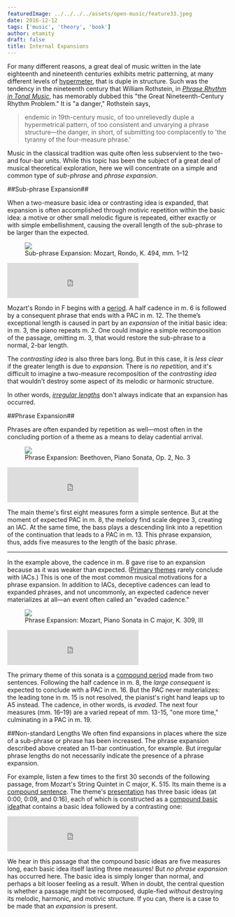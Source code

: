 ```yaml
---
featuredImage: ../../../../assets/open-music/feature33.jpeg
date: 2016-12-12
tags: ['music', 'theory', 'book']
author: etamity
draft: false
title: Internal Expansions
---
```


For many different reasons, a great deal of music written in the late eighteenth and nineteenth centuries exhibits metric patterning, at many different levels of [hypermeter](http://courses.music.indiana.edu/rhythm/illustrations/hypermeter/), that is duple in structure. Such was the tendency in the nineteenth century that William Rothstein, in [_Phrase Rhythm in Tonal Music_](https://openlibrary.org/works/OL4649619W/Phrase_rhythm_in_tonal_music), has memorably dubbed this "the Great Nineteenth-Century Rhythm Problem." It is "a danger," Rothstein says,

<blockquote>endemic in 19th-century music, of too unrelievedly duple a hypermetrical pattern, of too consistent and unvarying a phrase structure—the danger, in short, of submitting too complacently to 'the tyranny of the four-measure phrase.'</blockquote>

Music in the classical tradition was quite often less subservient to the two- and four-bar units. While this topic has been the subject of a great deal of musical theoretical exploration, here we will concentrate on a simple and common type of _sub-phrase_ and _phrase expansion_.

##Sub-phrase Expansion##

When a two-measure basic idea or contrasting idea is expanded, that expansion is often accomplished through motivic repetition within the basic idea: a motive or other small melodic figure is repeated, either exactly or with simple embellishment, causing the overall length of the sub-phrase to be larger than the expected.

<figure>	
  <img src="/Graphics/form/k494.png" />
  <figcaption>Sub-phrase Expansion: Mozart, Rondo, K. 494, mm. 1–12</figcaption>
</figure>
	
<iframe src="https://embed.spotify.com/?uri=spotify:track:78LK9tbF0jwOd4PYtk42WD" width="300" height="80" frameborder="0" allowtransparency="true"></iframe>
	
Mozart's Rondo in F begins with a [period](../period/). A half cadence in m. 6 is followed by a consequent phrase that ends with a PAC in m. 12. The theme’s exceptional length is caused in part by an *expansion* of the initial basic idea: in m. 3, the piano repeats m. 2. One could imagine a simple recomposition of the passage, omitting m. 3, that would restore the sub-phrase to a normal, 2-bar length.

The _contrasting idea_ is also three bars long. But in this case, it is _less clear_ if the greater length is due to _expansion._ There is _no repetition,_ and it's difficult to imagine a two-measure recomposition of the _contrasting idea_ that wouldn't destroy some aspect of its melodic or harmonic structure.

In other words, [_irregular lengths_](../internalExpansions/#non-standard-lengths) don't always indicate that an expansion has occurred.

##Phrase Expansion##

Phrases are often expanded by repetition as well—most often in the concluding portion of a theme as a means to delay cadential arrival.

<figure>	
  <img src="/Graphics/form/op2no3.png" />
  <figcaption>Phrase Expansion: Beethoven, Piano Sonata, Op. 2, No. 3</figcaption>
</figure>
	
<iframe src="https://embed.spotify.com/?uri=spotify:track:5wi0p2gHWFYSwnjgHSYEP3" width="300" height="80" frameborder="0" allowtransparency="true"></iframe>
	
The main theme's first eight measures form a simple sentence. But at the moment of expected PAC in m. 8, the melody find scale degree 3, creating an IAC. At the same time, the bass plays a descending link into a repetition of the continuation that leads to a PAC in m. 13. This phrase expansion, thus, adds five measures to the length of the basic phrase.

<hr />

In the example above, the cadence in m. 8 gave rise to an expansion because as it was weaker than expected. ([Primary themes](../sonataThematicModules/#primary-theme-module-p) rarely conclude with IACs.) This is one of the most common musical motivations for a phrase expansion. In addition to IACs, deceptive cadences can lead to expanded phrases, and not uncommonly, an expected cadence never materializes at all—an event often called an "evaded cadence."

<figure>	
  <img src="/Graphics/form/k309.png" />
  <figcaption>Phrase Expansion: Mozart, Piano Sonata in C major, K. 309, III</figcaption>
</figure>

<iframe src="https://embed.spotify.com/?uri=spotify:track:7DsGTbl7EABrY5GK6Dza9P" width="300" height="80" frameborder="0" allowtransparency="true"></iframe>

The primary theme of this sonata is a [compound period](../compoundPeriod/#a-compound-period-comprised-of-two-sentences) made from two sentences. Following the half cadence in m. 8, the _large consequent_ is expected to conclude with a PAC in m. 16. But the PAC never materializes: the leading tone in m. 15 is not resolved, the pianist's right hand leaps up to A5 instead. The cadence, in other words, is _evaded_. The next four measures (mm. 16–19) are a varied repeat of mm. 13-15, "one more time," culminating in a PAC in m. 19.

##Non-standard Lengths
We often find expansions in places where the size of a sub-phrase or phrase has been increased. The phrase expansion described above created an 11-bar continuation, for example. But irregular phrase lengths do not necessarily indicate the presence of a phrase expansion.

For example, listen a few times to the first 30 seconds of the following passage, from Mozart's String Quintet in C major, K. 515. Its main theme is a [compound sentence](../compoundSentence/). The theme's [presentation](../themeFunctions/#presentation) has three basic ideas (at 0:00, 0:09, and 0:16), each of which is constructed as a [compound basic idea](../hybridThemes/#compound-basic-idea)that contains a basic idea followed by a contrasting one:

<iframe src="https://embed.spotify.com/?uri=spotify%3Atrack%3A0Mkcj2eA2EMqMGfzwCnd0u" width="300" height="80" frameborder="0" allowtransparency="true"></iframe>
   
We hear in this passage that the compound basic ideas are five measures long, each basic idea itself lasting three measures! But *no phrase expansion* has occurred here. The basic idea is simply longer than normal, and perhaps a bit looser feeling as a result. When in doubt, the central question is whether a passage might be recomposed, duple-fied *without* destroying its melodic, harmonic, and motivic structure. If you can, there is a case to be made that an *expansion* is present.


